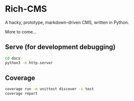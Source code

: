 # Rich-CMS

A hacky, prototype, markdown-driven CMS, written in Python.

More to come...

## Serve (for development debugging)

```bash
cd docs
python3 -m http.server
```

## Coverage

```bash
coverage run -m unittest discover -s test
coverage report
```
